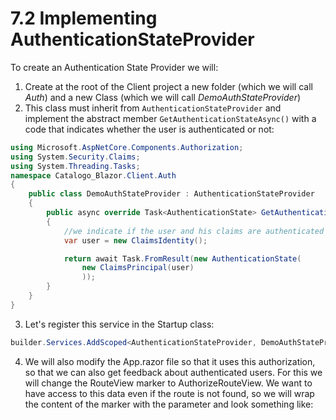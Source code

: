 # 7.2 Implementing AuthenticationStateProvider
To create an Authentication State Provider we will:
1. Create at the root of the Client project a new folder (which we will call _Auth_) and a new Class (which we will call _DemoAuthStateProvider_)
2. This class must inherit from `AuthenticationStateProvider` and implement the abstract member `GetAuthenticationStateAsync()` with a code that indicates whether the user is authenticated or not: 
```c#
using Microsoft.AspNetCore.Components.Authorization;
using System.Security.Claims;
using System.Threading.Tasks;
namespace Catalogo_Blazor.Client.Auth
{
    public class DemoAuthStateProvider : AuthenticationStateProvider
    {
        public async override Task<AuthenticationState> GetAuthenticationStateAsync()
        {
            //we indicate if the user and his claims are authenticated
            var user = new ClaimsIdentity();

            return await Task.FromResult(new AuthenticationState(
                new ClaimsPrincipal(user)
                ));
        }
    }
}
```
3. Let's register this service in the Startup class:
```c#
builder.Services.AddScoped<AuthenticationStateProvider, DemoAuthStateProvider>();
```
4. We will also modify the App.razor file so that it uses this authorization, so that we can also get feedback about authenticated users. For this we will change the RouteView marker to AuthorizeRouteView. We want to have access to this data even if the route is not found, so we will wrap the content of the <NotFound> marker with the <CascadingAuthenticationState> parameter and look something like:
